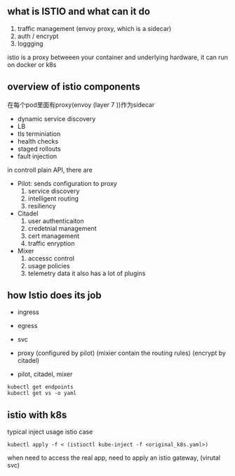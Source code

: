 ## what is ISTIO and what can it do
1. traffic management (envoy proxy, which is a sidecar)
2. auth / encrypt
3. loggging

istio is a proxy betweeen your container and underlying hardware, it can run on docker or k8s

## overview of istio components
在每个pod里面有proxy(envoy (layer 7 ))作为sidecar
- dynamic service discovery
- LB
- tls terminiation
- health checks
- staged rollouts
- fault injection

in controll plain API, there are
- Pilot: sends configuration to proxy
  1. service discovery
  2. intelligent routing
  3. resiliency
- Citadel
  1. user authenticaiton
  2. credetnial management
  3. cert management
  4. traffic enryption
- Mixer
  1. accessc control
  2. usage policies
  3. telemetry data
  it also has a lot of plugins


## how Istio does its job
- ingress
- egress
- svc
- proxy  (configured by pilot) (mixier contain the routing rules) (encrypt by citadel)

- pilot, citadel, mixer

```
kubectl get endpoints
kubectl get vs -o yaml
```

## istio with k8s

typical inject usage istio case
```
kubectl apply -f < (istioctl kube-inject -f <original_k8s.yaml>)
```

when need to access the real app, need to apply an istio gateway, (virutal svc)